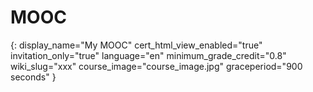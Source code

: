 # MOOC
{:
    display_name="My MOOC"
    cert_html_view_enabled="true"
    invitation_only="true"
    language="en"
    minimum_grade_credit="0.8"
    wiki_slug="xxx"
    course_image="course_image.jpg"
    graceperiod="900 seconds"
}
